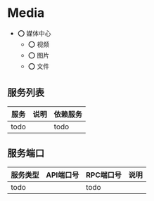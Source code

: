 # Media

- ⭕ 媒体中心
    - ⭕ 视频
    - ⭕ 图片
    - ⭕ 文件

## 服务列表

| 服务   | 说明 | 依赖服务 |
|------|----|------|
| todo |    | todo |    

## 服务端口

| 服务类型 | API端口号 | RPC端口号 | 说明 |
|------|--------|--------|----|
| todo |        | todo   |    |
